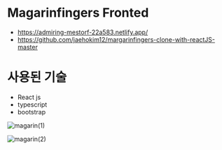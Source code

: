 # Magarinfingers Fronted

+ https://admiring-mestorf-22a583.netlify.app/
+ https://github.com/jaehokim12/margarinfingers-clone-with-reactJS-master

# 사용된 기술
+ React js
+ typescript
+ bootstrap

![magarin(1)](https://user-images.githubusercontent.com/62605981/123534556-01f7a480-d759-11eb-8612-ad5348d77793.gif)

![magarin(2)](https://user-images.githubusercontent.com/62605981/123534558-0459fe80-d759-11eb-85b2-8fc2073c73ee.gif)
